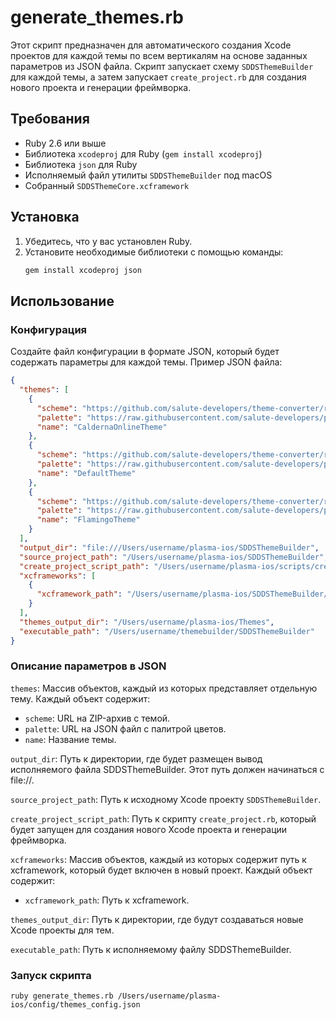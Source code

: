 # generate_themes.rb

Этот скрипт предназначен для автоматического создания Xcode проектов для каждой темы по всем вертикалям на основе заданных параметров из JSON файла. Скрипт запускает схему `SDDSThemeBuilder` для каждой темы, а затем запускает `create_project.rb` для создания нового проекта и генерации фреймворка.

## Требования

- Ruby 2.6 или выше
- Библиотека `xcodeproj` для Ruby (`gem install xcodeproj`)
- Библиотека `json` для Ruby
- Исполняемый файл утилиты `SDDSThemeBuilder` под macOS
- Собранный `SDDSThemeCore.xcframework`

## Установка

1. Убедитесь, что у вас установлен Ruby.
2. Установите необходимые библиотеки с помощью команды:
    ```sh
    gem install xcodeproj json
    ```

## Использование

### Конфигурация

Создайте файл конфигурации в формате JSON, который будет содержать параметры для каждой темы. Пример JSON файла:

```json
{
  "themes": [
    {
      "scheme": "https://github.com/salute-developers/theme-converter/raw/main/themes/caldera_online/0.1.0.zip",
      "palette": "https://raw.githubusercontent.com/salute-developers/plasma/dev/packages/plasma-colors/palette/general.json",
      "name": "CaldernaOnlineTheme"
    },
    {
      "scheme": "https://github.com/salute-developers/theme-converter/raw/main/themes/default/0.1.0.zip",
      "palette": "https://raw.githubusercontent.com/salute-developers/plasma/dev/packages/plasma-colors/palette/general.json",
      "name": "DefaultTheme"
    },
    {
      "scheme": "https://github.com/salute-developers/theme-converter/raw/main/themes/flamingo/0.1.0.zip",
      "palette": "https://raw.githubusercontent.com/salute-developers/plasma/dev/packages/plasma-colors/palette/general.json",
      "name": "FlamingoTheme"
    }
  ],
  "output_dir": "file:///Users/username/plasma-ios/SDDSThemeBuilder",
  "source_project_path": "/Users/username/plasma-ios/SDDSThemeBuilder",
  "create_project_script_path": "/Users/username/plasma-ios/scripts/create_project/create_project.rb",
  "xcframeworks": [
    {
      "xcframework_path": "/Users/username/plasma-ios/SDDSThemeBuilder/build/SDDSThemeCore.xcframework"
    }
  ],
  "themes_output_dir": "/Users/username/plasma-ios/Themes",
  "executable_path": "/Users/username/themebuilder/SDDSThemeBuilder"
}
```

### Описание параметров в JSON
`themes`: Массив объектов, каждый из которых представляет отдельную тему. Каждый объект содержит:
- `scheme`: URL на ZIP-архив с темой.
- `palette`: URL на JSON файл с палитрой цветов.
- `name`: Название темы.

`output_dir`: Путь к директории, где будет размещен вывод исполняемого файла SDDSThemeBuilder. Этот путь должен начинаться с file://. 

`source_project_path`: Путь к исходному Xcode проекту `SDDSThemeBuilder`.

`create_project_script_path`: Путь к скрипту `create_project.rb`, который будет запущен для создания нового Xcode проекта и генерации фреймворка.

`xcframeworks`: Массив объектов, каждый из которых содержит путь к xcframework, который будет включен в новый проект. Каждый объект содержит:
- `xcframework_path`: Путь к xcframework.

`themes_output_dir`: Путь к директории, где будут создаваться новые Xcode проекты для тем.

`executable_path`: Путь к исполняемому файлу SDDSThemeBuilder.

### Запуск скрипта

 ```
 ruby generate_themes.rb /Users/username/plasma-ios/config/themes_config.json

 ```
